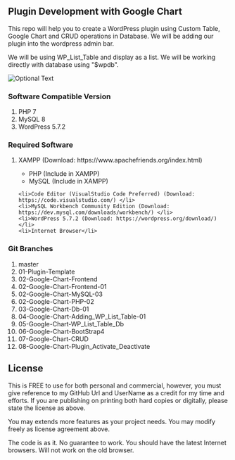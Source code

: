 ## Plugin Development with Google Chart
This repo will help you to create a WordPress plugin using Custom Table, Google Chart 
and CRUD operations in Database. We will be adding our plugin into the wordpress admin bar. 

We will be using WP_List_Table and display as a list. We will be working directly 
with database using "$wpdb". 


![Optional Text](../master/Screenshot_1.png)

### Software Compatible Version 
<ol>
    <li>PHP 7</li>
    <li>MySQL 8</li>
    <li>WordPress 5.7.2</li>
</ol>

### Required Software 
<ol>
    <li>XAMPP (Download: https://www.apachefriends.org/index.html)</li>
    <ul>
        <li>PHP (Include in XAMPP)</li>
        <li>MySQL (Include in XAMPP)</li>
    </ul>

    <li>Code Editor (VisualStudio Code Preferred) (Download: https://code.visualstudio.com/) </li>
    <li>MySQL Workbench Community Edition (Download: https://dev.mysql.com/downloads/workbench/) </li>
    <li>WordPress 5.7.2 (Download: https://wordpress.org/download/)</li>
    <li>Internet Browser</li>
</ol>

### Git Branches 
<ol>
    <li>master </li>
    <li>01-Plugin-Template </li>
    <li>02-Google-Chart-Frontend</li>
    <li>02-Google-Chart-Frontend-01</li>
    <li>02-Google-Chart-MySQL-03</li>
    <li>02-Google-Chart-PHP-02</li>
    <li>03-Google-Chart-Db-01</li>
    <li>04-Google-Chart-Adding_WP_List_Table-01</li>
    <li>05-Google-Chart-WP_List_Table_Db</li>
    <li>06-Google-Chart-BootStrap4</li>
    <li>07-Google-Chart-CRUD</li>
    <li>08-Google-Chart-Plugin_Activate_Deactivate</li>
</ol>

## License

This is FREE to use for both personal and commercial, however, you must 
give reference to my GitHub Url and UserName as a credit for my time and efforts. 
If you are publishing on printing both hard copies or digitally, please state 
the license as above. 

You may extends more features as your project needs. You may modify freely as license agreement above. 

The code is as it. No guarantee to work. You should have the latest Internet browsers. Will not work on the old browser. 
